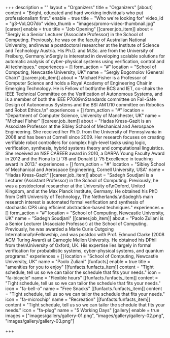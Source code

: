 +++
description = ""
layout = "Organizers"
title = "Organizers"
[about]
content = "Bright, educated and hard working individuals who put professionalism first."
enable = true
title = "Who we're looking for"
video_id = "g3-VxLQO7do"
video_thumb = "images/promo-video-thumbnail.jpg"
[career]
enable = true
title = "Job Opening"
[[career.job_item]]
about = "Sergiy is a Senior Lecturer (Associate Professor) in the School of Computing. Previously, he was on the faculty of Australian National University, and\nwas a postdoctoral researcher at the Institute of Science and Technology Austria. His Ph.D. and M.Sc. are from the University of Freiburg, Germany.\nSergiy is interested in developing scalable solutions for automatic analysis of cyber-physical systems using verification, control and AI techniques."
experiences = []
form_action = "#"
location = "School of Computing, Newcastle University, UK"
name = "Sergiy Bogomolov (General Chair)"
[[career.job_item]]
about = "Michael Fisher is a Professor of Computer Science and holds a Royal Academy of Engineering Chair in Emerging Technology. He is Fellow of both\nthe BCS and IET, co-chairs the IEEE Technical Committee on the Verification of Autonomous Systems, and is a member of both the IEEE P7009\nStandards committee on Fail-Safe Design of Autonomous Systems and the BSI AMT/10 committee on Robotics and Robot Ethics.\n"
experiences = []
form_action = "#"
location = "Department of Computer Science, University of Manchester, UK"
name = "Michael Fisher"
[[career.job_item]]
about = "Hadas Kress-Gazit is an Associate Professor at the Sibley School of Mechanical and Aerospace Engineering. She received her Ph.D. from the University of Pennsylvania in 2008 and has been at Cornell since 2009. Her research focuses on creating verifiable robot controllers for complex high-level tasks using logic, verification, synthesis, hybrid systems theory and computational linguistics. She received an NSF CAREER award in 2010, a DARPA Young Faculty Award in 2012 and the Fiona Ip Li ’78 and Donald Li ’75 Excellence in teaching award in 2013."
experiences = []
form_action = "#"
location = "Sibley School of Mechanical and Aerospace Engineering, Cornell University, USA"
name = "Hadas Kress-Gazit"
[[career.job_item]]
about = "Sadegh Soudjani is a Lecturer (Assistant Professor) in the School of Computing. Previously, he was a postdoctoral researcher at the University of\nOxford, United Kingdom, and at the Max Planck Institute, Germany. He obtained his PhD from Delft University of Technology, The Netherlands.\nSadegh’s main research interest is automated formal verification and synthesis of stochastic CPS uing efficient abstraction-based techniques."
experiences = []
form_action = "#"
location = "School of Computing, Newcastle University, UK"
name = "Sadegh Soudjani"
[[career.job_item]]
about = "Paolo Zuliani is a Senior Lecturer (Associate Professor) at the School of Computing. Previously, he was awarded a Marie Curie Outgoing International\nFellowship, and was postdoc with Prof. Edmund Clarke (2008 ACM Turing Award) at Carnegie Mellon University. He obtained his DPhil from the\nUniversity of Oxford, UK. His expertise lies largely in formal verification for probabilistic systems, cyber-physical systems, and quantum programs."
experiences = []
location = "School of Computing, Newcastle University, UK"
name = "Paolo Zuliani"
[funfacts]
enable = true
title = "amenities for you to enjoy"
[[funfacts.funfacts_item]]
content = "Tight schedule, tell us so we can tailor the schedule that fits your needs."
icon = "fa-bicycle"
name = "Flexible hours"
[[funfacts.funfacts_item]]
content = "Tight schedule, tell us so we can tailor the schedule that fits your needs."
icon = "fa-bell-o"
name = "Free Snacks"
[[funfacts.funfacts_item]]
content = "Tight schedule, tell us so we can tailor the schedule that fits your needs."
icon = "fa-microchip"
name = "Recreation"
[[funfacts.funfacts_item]]
content = "Tight schedule, tell us so we can tailor the schedule that fits your needs."
icon = "fa-plug"
name = "5 Working Days"
[gallery]
enable = true
images = ["images/gallery/gallery-01.png", "images/gallery/gallery-02.png", "images/gallery/gallery-03.png"]

+++

